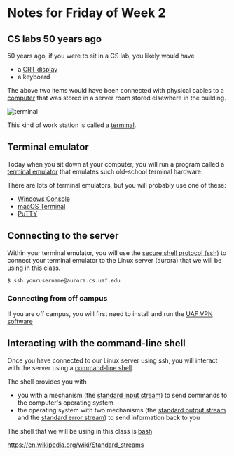 # Notes for Friday of Week 2

## CS labs 50 years ago

50 years ago, if you were to sit in a CS lab, you likely would have
* a [CRT display](https://en.wikipedia.org/wiki/Cathode-ray_tube)
* a keyboard

The above two items would have been connected with physical cables to a [computer](https://en.wikipedia.org/wiki/Time-sharing) that was stored in a server room stored elsewhere in the building.

![terminal](https://upload.wikimedia.org/wikipedia/commons/thumb/9/9f/DEC_VT100_terminal_transparent.png/541px-DEC_VT100_terminal_transparent.png)

This kind of work station  is called a [terminal](https://en.wikipedia.org/wiki/Computer_terminal).



## Terminal emulator

Today when you sit down at your computer, you will run a program called a [terminal emulator](https://en.wikipedia.org/wiki/Terminal_emulator) that emulates such old-school terminal hardware.

There are lots of terminal emulators, but you will probably use one of these:
* [Windows Console](https://en.wikipedia.org/wiki/Windows_Console)
* [macOS Terminal](https://en.wikipedia.org/wiki/Terminal_(macOS))
* [PuTTY](https://en.wikipedia.org/wiki/PuTTY)


## Connecting to the server

Within your terminal emulator, you will use the [secure shell protocol (ssh)](https://en.wikipedia.org/wiki/Secure_Shell) to connect your terminal emulator to the Linux server (aurora) that we will be using in this class.

```bash
$ ssh yourusername@aurora.cs.uaf.edu
```

### Connecting from off campus

If you are off campus, you will first need to install and run the [UAF VPN software](https://www.alaska.edu/oit/files/VPN_instructions_GlobPro.pdf)


## Interacting with the command-line shell

Once you have connected to our Linux server using ssh, you will interact with the server using a [command-line shell](https://en.wikipedia.org/wiki/Shell_(computing)#Command-line_shells). 

The shell provides you with
* you with a mechanism (the [standard input stream](https://en.wikipedia.org/wiki/Standard_streams#Standard_input_(stdin))) to send commands to the computer's operating system
* the operating system with two mechanisms (the [standard output stream](https://en.wikipedia.org/wiki/Standard_streams#Standard_output_(stdout)) and the [standard error stream](https://en.wikipedia.org/wiki/Standard_streams#Standard_error_(stderr))) to send information back to you

The shell that we will be using in this class is [bash](https://en.wikipedia.org/wiki/Bash_(Unix_shell))

https://en.wikipedia.org/wiki/Standard_streams
